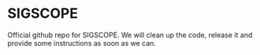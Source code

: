 # SIGSCOPE
Official github repo for SIGSCOPE.
We will clean up the code, release it and provide some instructions as soon as we can.
